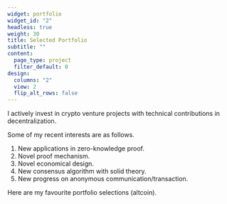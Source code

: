 ```yaml
---
widget: portfolio
widget_id: "2"
headless: true
weight: 30
title: Selected Portfolio
subtitle: ""
content:
  page_type: project
  filter_default: 0
design:
  columns: "2"
  view: 2
  flip_alt_rows: false
---
```

I actively invest in crypto venture projects with technical contributions in decentralization. 

Some of my recent interests are as follows. 

1. New applications in zero-knowledge proof. 
2. Novel proof mechanism.
3. Novel economical design. 
4. New consensus algorithm with solid theory. 
5. New progress on anonymous communication/transaction.

Here are my favourite portfolio selections (altcoin).